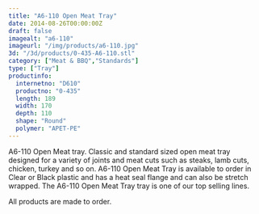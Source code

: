 ```yaml
---
title: "A6-110 Open Meat Tray"
date: 2014-08-26T00:00:00Z
draft: false
imagealt: "a6-110"
imageurl: "/img/products/a6-110.jpg"
3d: "/3d/products/0-435-A6-110.stl"
category: ["Meat & BBQ","Standards"]
type: ["Tray"]
productinfo:
  internetno: "D610"
  productno: "0-435"
  length: 189
  width: 170
  depth: 110
  shape: "Round"
  polymer: "APET-PE"
---
```

A6-110 Open Meat tray. Classic and standard sized open meat tray designed for a variety of joints and meat cuts such as steaks, lamb cuts, chicken, turkey and so on. A6-110 Open Meat Tray is available to order in Clear or Black plastic and has a heat seal flange and can also be stretch wrapped. The A6-110 Open Meat Tray tray is one of our top selling lines.

All products are made to order.